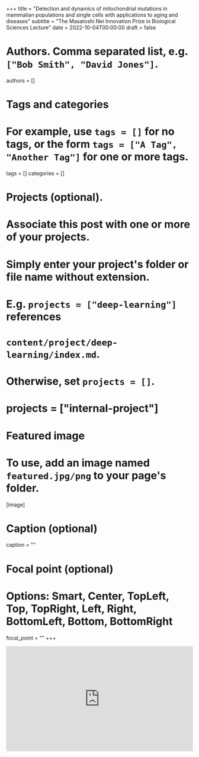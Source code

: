 +++
title = "Detection and dynamics of mitochondrial mutations in mammalian populations and single cells with applications to aging and diseases"
subtitle = "The Masatoshi Nei Innovation Prize in Biological Sciences Lecture"
date = 2022-10-04T00:00:00
draft = false

# Authors. Comma separated list, e.g. `["Bob Smith", "David Jones"]`.
authors = []

# Tags and categories
# For example, use `tags = []` for no tags, or the form `tags = ["A Tag", "Another Tag"]` for one or more tags.
tags = []
categories = []

# Projects (optional).
#   Associate this post with one or more of your projects.
#   Simply enter your project's folder or file name without extension.
#   E.g. `projects = ["deep-learning"]` references 
#   `content/project/deep-learning/index.md`.
#   Otherwise, set `projects = []`.
# projects = ["internal-project"]

# Featured image
# To use, add an image named `featured.jpg/png` to your page's folder. 
[image]
  # Caption (optional)
  caption = ""

  # Focal point (optional)
  # Options: Smart, Center, TopLeft, Top, TopRight, Left, Right, BottomLeft, Bottom, BottomRight
  focal_point = ""
+++

<div style="position: relative; padding-bottom: 56.25%; height: 0; overflow: hidden;">
    <iframe src="https://live.libraries.psu.edu/Mediasite/Play/a842a2ef6e6644aca8af918188154a1c1d?autoStart=false"
            style="position: absolute; top: 0; left: 0; width: 100%; height: 100%; border:0;"
            allowfullscreen=""
            title="The Masatoshi Nei Innovation Prize in Biological Sciences Lecture (10/4/22)"/>
</div>
